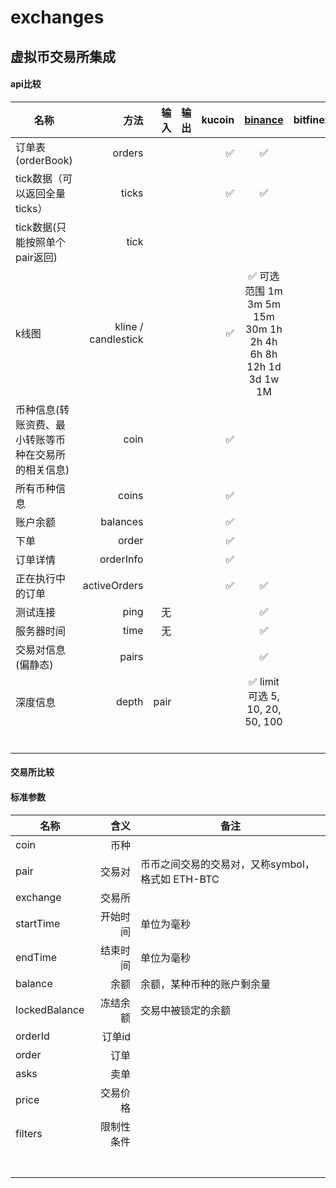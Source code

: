 # exchanges
## 虚拟币交易所集成

#### api比较
| 名称 | 方法  | 输入 | 输出 |kucoin  | [binance](https://github.com/binance-exchange/binance-official-api-docs/blob/master/rest-api.md) | bitfinex | [okex](https://github.com/okcoin-okex/OKEx.com-api-docs) |
| --------   | -----:  |-----:  |   :-----  |-----:  |  :----: | --------   | --------   |
| 订单表(orderBook) | orders |  || ✅ | ✅ ||  |
| tick数据（可以返回全量ticks） | ticks |  |  | ✅ |✅||  |
| tick数据(只能按照单个pair返回) | tick | | |  ||| ✅ |
| k线图 | kline / candlestick |  |  | ✅ |✅  可选范围 1m  3m  5m  15m  30m  1h  2h  4h  6h  8h  12h  1d  3d  1w  1M||  |
| 币种信息(转账资费、最小转账等币种在交易所的相关信息) |coin |  |  | ✅ |||  |
| 所有币种信息 | coins |  | | ✅ |||  |
| 账户余额 | balances |  | | ✅ |||  |
| 下单 | order |  | | ✅ |||  |
| 订单详情 | orderInfo |  | | ✅ |||  |
| 正在执行中的订单 | activeOrders |  | | ✅ |✅||  |
| 测试连接 | ping | 无 | | |✅||  |
| 服务器时间 | time | 无 | | |✅||  |
| 交易对信息(偏静态) | pairs |  | | |✅||  |
| 深度信息 | depth | pair | | |✅ limit 可选  5, 10, 20, 50, 100|| ✅ |
|  |  |  | | |||  |
|  |  |  | | |||  |
|  |  |  | | |||  |
|  |  |  | | |||  |
|  |  |  | | |||  |
|  |  |  | | |||  |

#### 交易所比较





#### 标准参数

| 名称 | 含义  | 备注  |
| --------   | -----:  | -----  |
| coin | 币种 |  |
| pair | 交易对 | 币币之间交易的交易对，又称symbol，格式如 ETH-BTC|
| exchange | 交易所 | |
| startTime| 开始时间| 单位为毫秒 |
| endTime| 结束时间| 单位为毫秒 |
| balance| 余额| 余额，某种币种的账户剩余量 |
| lockedBalance | 冻结余额 | 交易中被锁定的余额 |
| orderId | 订单id |  |
| order | 订单 |  |
| asks | 卖单 | |
| price | 交易价格 | |
| filters | 限制性条件 | |
|  |  | |
|  |  | |
|  |  | |
|  |  | |
|  |  | |
|  |  | |
|  |  | |

 